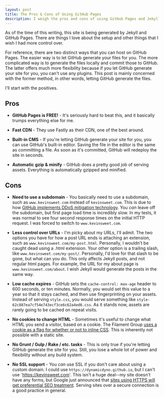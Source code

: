 ```yaml
---
layout: post
title: The Pros & Cons of Using GitHub Pages
description: I weigh the pros and cons of using GitHub Pages and Jekyll to generate a website.
---
```


As of the time of this writing, this site is being generated by Jekyll and GitHub Pages. There are things I love about the setup and other things that I wish I had more control over.

For reference, there are two distinct ways that you can host on GitHub Pages. The easier way is to let GitHub generate your files for you. The more complicated way is to generate the files locally and commit those to GitHub. The latter offers much more flexibility because if you let GitHub generate your site for you, you can't use any plugins. This post is mainly concerned with the former method, in other words, letting GitHub generate the files.

I'll start with the positives.

## Pros

- **GitHub Pages is FREE!** - It's seriously hard to beat this, and it basically trumps everything else for me.

- **Fast CDN** - They use Fastly as their CDN, one of the best around.

- **Built-in CMS** - If you're letting GitHub generate your site for you, you can use GitHub's built-in editor. Saving the file in the editor is the same as committing a file. As soon as it's committed, GitHub will redeploy the site in seconds.

- **Automatic gzip & minify** - GitHub does a pretty good job of serving assets. Everything is automatically gzipped and minified.

## Cons

- **Need to use a subdomain** - You basically need to use a subdomain, such as `www.kevinsweet.com` instead of `kevinsweet.com`. This is due to how [GitHub implements DDoS mitigation technology](http://instantclick.io/github-pages-and-apex-domains). You *can* leave off the subdomain, but first page load time is incredibly slow. In my tests, it was normal to see four second response times on the initial HTTP request. I was forced to switch to `www.kevinsweet.com`.

- **Less control over URLs** - I'm picky about my URLs, I'll admit. The two options you have for how a post URL ends is attaching an extension, such as `www.kevinsweet.com/my-post.html`. Personally, I wouldn't be caught dead using a .html extension. Your other option is a trailing slash, like `www.kevinsweet.com/my-post/`. Personally, I'd love for that slash to be gone, but what can you do. This only affects Jekyll posts, and not regular html pages. For example, the URL for my about page is `www.kevinsweet.com/about`. I wish Jekyll would generate the posts in the same way.

- **Low cache expires** - GitHub sets the `cache-control: max-age` header to 600 seconds, or ten minutes. Normally, you would set this value to a year so that it stays cached, and then use fingerprinting on your assets. Instead of serving `style.css`, you would serve something like `style-62c887ea7cf54e743ecf3ce6c62a4ed6.css`. As it stands now, assets are rarely going to be cached on repeat visits.

- **No cookies to change HTML** - Sometimes it's useful to change what HTML you send a visitor, based on a cookie. The Filament Group [uses a cookie as a flag for whether or not to inline CSS](http://filamentgroup.com/lab/performance-rwd.html). This is inherently not possible with a static site.

- **No Grunt / Gulp / Rake / etc. tasks** - This is only true if you're letting GitHub generate the site for you. Still, you lose a whole lot of power and flexibility without any build system.

- **No SSL support** - You *can* use SSL if you don't care about using a custom domain. I could use `https://dynamicdyno.github.io`, but I can't use `https://kevinsweet.com'. This isn't a huge deal--my site doesn't have any forms, but Google just announced that [sites using HTTPS will get preferential SEO treatment](http://www.newsledge.com/seo-google-encryption-let-rush-https-begin-8485). Serving sites over a secure connection is a good practice in general.